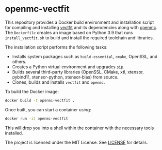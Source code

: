 # openmc-vectfit

This repository provides a Docker build environment and installation script for compiling and installing
[vectfit](https://github.com/mit-crpg/vectfit) and its dependencies along with
[openmc](https://github.com/openmc-dev/openmc). The `Dockerfile` creates an image
based on Python 3.9 that runs `install_vectfit.sh` to build and install the
required toolchain and libraries.

The installation script performs the following tasks:

- Installs system packages such as `build-essential`, `cmake`, OpenSSL, and others.
- Creates a Python virtual environment and upgrades `pip`.
- Builds several third-party libraries (OpenSSL, CMake, xtl, xtensor, pybind11,
  xtensor-python, xtensor-blas) from source.
- Clones, builds and installs `vectfit` and `openmc`.

To build the Docker image:

```bash
docker build -t openmc-vectfit .
```

Once built, you can start a container using:

```bash
docker run -it openmc-vectfit
```

This will drop you into a shell within the container with the necessary tools
installed.

The project is licensed under the MIT License. See [LICENSE](LICENSE) for
details.
